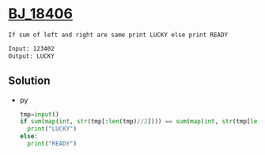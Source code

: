 # [BJ_18406](https://acmicpc.net/problem/18406)

```en
If sum of left and right are same print LUCKY else print READY
```

```txt
Input: 123402
Output: LUCKY
```

## Solution

* py

  ```py
  tmp=input()
  if sum(map(int, str(tmp[:len(tmp)//2]))) == sum(map(int, str(tmp[len(tmp)//2:]))):
    print("LUCKY")
  else:
    print("READY")
  ```
